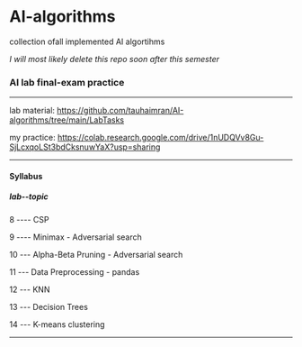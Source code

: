# AI-algorithms
 collection ofall implemented AI algortihms

_I will most likely delete this repo soon after this semester_

### AI lab final-exam practice

______________
lab material: https://github.com/tauhaimran/AI-algorithms/tree/main/LabTasks


my practice: https://colab.research.google.com/drive/1nUDQVv8Gu-SjLcxqoLSt3bdCksnuwYaX?usp=sharing

______________
#### Syllabus

##### lab--topic 

8 ---- CSP

9 ---- Minimax - Adversarial search

10 --- Alpha-Beta Pruning - Adversarial search

11 --- Data Preprocessing - pandas

12 --- KNN

13 --- Decision Trees

14 --- K-means clustering

----
